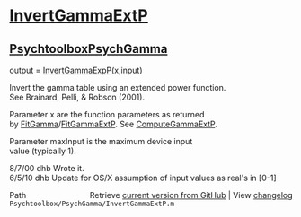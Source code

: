 # [InvertGammaExtP](InvertGammaExtP)
## [Psychtoolbox](Psychtoolbox)[PsychGamma](PsychGamma)

output = [InvertGammaExpP](InvertGammaExpP)(x,input)  
  
Invert the gamma table using an extended power function.  
See Brainard, Pelli, & Robson (2001).  
  
Parameter x are the function parameters as returned  
by [FitGamma](FitGamma)/[FitGammaExtP](FitGammaExtP).  See [ComputeGammaExtP](ComputeGammaExtP).  
  
Parameter maxInput is the maximum device input  
value (typically 1).  
  
8/7/00   dhb      Wrote it.  
6/5/10   dhb      Update for OS/X assumption of input values as real's in [0-1]  




<div class="code_header" style="text-align:right;">
  <span style="float:left;">Path&nbsp;&nbsp;</span> <span class="counter">Retrieve <a href=
  "https://raw.github.com/Psychtoolbox-3/Psychtoolbox-3/beta/Psychtoolbox/PsychGamma/InvertGammaExtP.m">current version from GitHub</a> | View <a href=
  "https://github.com/Psychtoolbox-3/Psychtoolbox-3/commits/beta/Psychtoolbox/PsychGamma/InvertGammaExtP.m">changelog</a></span>
</div>
<div class="code">
  <code>Psychtoolbox/PsychGamma/InvertGammaExtP.m</code>
</div>

